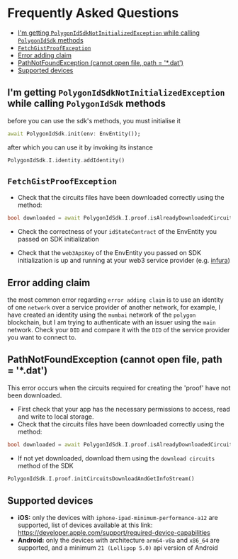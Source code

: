 # Frequently Asked Questions
- [I'm getting `PolygonIdSdkNotInitializedException` while calling `PolygonIdSdk` methods](#polygonid-sdk-not-initialized-exception)
- [`FetchGistProofException`](#fetch-gist-proof-exception)
- [Error adding claim](#error-adding-claim)
- [PathNotFoundException (cannot open file, path = '*.dat')](#path-not-found-exception)
- [Supported devices](#supported-devices)

<a name="polygonid-sdk-not-initialized-exception"></a>
## I'm getting `PolygonIdSdkNotInitializedException` while calling `PolygonIdSdk` methods

before you can use the sdk's methods, you must initialise it
```dart
await PolygonIdSdk.init(env: EnvEntity());
```
after which you can use it by invoking its instance
```dart
PolygonIdSdk.I.identity.addIdentity()
```

<a name="fetch-gist-proof-exception"></a>
## `FetchGistProofException`

- Check that the circuits files have been downloaded correctly using the method:
```dart
bool downloaded = await PolygonIdSdk.I.proof.isAlreadyDownloadedCircuitsFromServer();
```

- Check the correctness of your `idStateContract` of the EnvEntity you passed on SDK initialization

- Check that the `web3ApiKey` of the EnvEntity you passed on SDK initialization is up and running at your web3 service provider (e.g. [infura](https://app.infura.io/dashboard))

<a name="error-adding-claim"></a>
## Error adding claim
the most common error regarding `error adding claim` is to use an identity of one `network` over a service provider of another network, for example, I have created an identity using the `mumbai` network of the `polygon` blockchain, but I am trying to authenticate with an issuer using the `main` network.
Check your `DID` and compare it with the `DID` of the service provider you want to connect to.

<a name="path-not-found-exception"></a>
## PathNotFoundException (cannot open file, path = '*.dat')

This error occurs when the circuits required for creating the 'proof' have not been downloaded.
- First check that your app has the necessary permissions to access, read and write to local storage.
- Check that the circuits files have been downloaded correctly using the method:
```dart
bool downloaded = await PolygonIdSdk.I.proof.isAlreadyDownloadedCircuitsFromServer();
```
- If not yet downloaded, download them using the `download circuits` method of the SDK
```dart
PolygonIdSdk.I.proof.initCircuitsDownloadAndGetInfoStream()
```

<a name="supported-devices"></a>
## Supported devices
- **iOS:** only the devices with `iphone-ipad-minimum-performance-a12` are supported,
  list of devices available at this link: https://developer.apple.com/support/required-device-capabilities
- **Android:** only the devices with architecture `arm64-v8a` and `x86_64` are supported, and a minimum `21 (Lollipop 5.0)` api version of Android